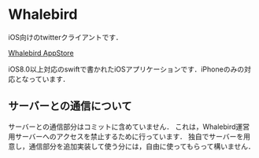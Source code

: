 # Whalebird

iOS向けのtwitterクライアントです．

[Whalebird AppStore](https://itunes.apple.com/jp/app/whalebird/id955717062)

iOS8.0以上対応のswiftで書かれたiOSアプリケーションです．iPhoneのみの対応となっています．

## サーバーとの通信について

サーバーとの通信部分はコミットに含めていません．
これは，Whalebird運営用サーバーへのアクセスを禁止するために行っています．
独自でサーバーを用意し，通信部分を追加実装して使う分には，自由に使ってもらって構いません．


